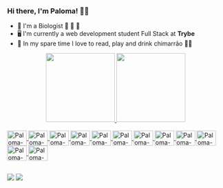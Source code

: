 ### Hi there, I'm Paloma! 🌻✨

- 🌱 I'm a Biologist 🔬 🧬 🧫
- 🖥️ I'm currently a web development student Full Stack at **Trybe** 
- 💛 In my spare time I love to read, play and drink chimarrão 🧉🧉

<div align="center">
  <a href="https://github.com/PalomaWink">
  <img height="160em" src="https://github-readme-stats.vercel.app/api?username=palomawink&show_icons=true&theme=radical&include_all_commits=true&count_private=true"/>
  <img height="160em" src="https://github-readme-stats.vercel.app/api/top-langs/?username=palomawink&layout=compact&langs_count=7&theme=radical"/>
</div>

<div style="display: inline_block"><br>
  <img align="center" alt="Paloma-JS" height="35" width="45" src="https://cdn.jsdelivr.net/gh/devicons/devicon/icons/javascript/javascript-original.svg">
  <img align="center" alt="Paloma-Python" height="35" width="45" src="https://cdn.jsdelivr.net/gh/devicons/devicon/icons/python/python-original.svg">
  <img align="center" alt="Paloma-React" height="35" width="45" src="https://cdn.jsdelivr.net/gh/devicons/devicon/icons/react/react-original.svg">
  <img align="center" alt="Paloma-HTML" height="35" width="45" src="https://cdn.jsdelivr.net/gh/devicons/devicon/icons/html5/html5-original.svg">
  <img align="center" alt="Paloma-CSS" height="35" width="45" src="https://cdn.jsdelivr.net/gh/devicons/devicon/icons/css3/css3-original.svg">
  <img align="center" alt="Paloma-SASS" height="35" width="45" src="https://cdn.jsdelivr.net/gh/devicons/devicon/icons/sass/sass-original.svg">
  <img align="center" alt="Paloma-Figma" height="35" width="45" src="https://cdn.jsdelivr.net/gh/devicons/devicon/icons/figma/figma-original.svg">
  <img align="center" alt="Paloma-NodeJs" height="35" width="45" src="https://cdn.jsdelivr.net/gh/devicons/devicon/icons/nodejs/nodejs-original.svg">
  <img align="center" alt="Paloma-Jest" height="35" width="45" src="https://cdn.jsdelivr.net/gh/devicons/devicon/icons/jest/jest-plain.svg">
  <img align="center" alt="Paloma-Docker" height="35" width="45" src="https://cdn.jsdelivr.net/gh/devicons/devicon/icons/docker/docker-original.svg">
  <img align="center" alt="Paloma-MongoDB" height="35" width="45" src="https://cdn.jsdelivr.net/gh/devicons/devicon/icons/mongodb/mongodb-original.svg">
  <img align="center" alt="Paloma-Typescript" height="35" width="45" src="https://cdn.jsdelivr.net/gh/devicons/devicon/icons/typescript/typescript-original.svg">
</div>

##
<div>
  <a href="https://www.linkedin.com/in/paloma-wink" target="_blank"><img src="https://img.shields.io/badge/LinkedIn-0077B5?style=for-the-badge&logo=linkedin&logoColor=white" target="_blank"></a>  
  <a href="https://www.instagram.com/paloma.wink/?hl=pt-br" target="_blank"><img src="https://img.shields.io/badge/Instagram-E4405F?style=for-the-badge&logo=instagram&logoColor=white"></a>
</div>
